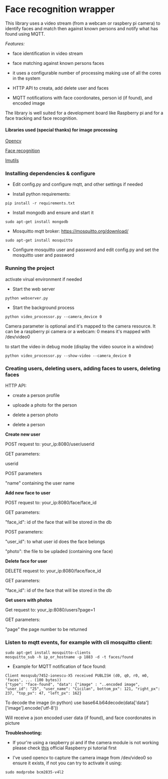 # Face recognition wrapper

This library  uses a video stream (from a webcam or raspbery pi camera) to identify faces and match then against 
known persons and notify what has found using MQTT.

*Features:*

- face identification in video stream

- face matching against known persons faces

- it uses a configurable number of processing making use of all the cores in the system 

- HTTP API to creata, add delete user and faces

- MQTT notifications with face coordonates, person id (if found), and encoded image


The library is well suited for a development board like Raspberry pi and for a face tracking and face recognition.

#### Libraries used (special thanks) for image processing

[Opencv](https://github.com/opencv)

[Face recognition](https://github.com/ageitgey/face_recognition)

[Imutils](https://github.com/jrosebr1/imutils)


### Installing dependencies & configure

* Edit config.py and configure mqtt, and other settings if needed

* Install python requirements:
````
pip install -r requirements.txt
````

* Install mongodb and ensure and start it
````
sudo apt-get install mongodb
````

* Mosquitto mqtt broker: https://mosquitto.org/download/

````
sudo apt-get install mosquitto
````

* Configure mosquitto user and password and edit config.py and set the mosquitto user and password

### Running the project
activate virual environment if needed

* Start the web server
````
python webserver.py 
````

* Start the background process

````
python video_processor.py --camera_device 0
````
Camera parameter is optional and it's mapped to the camera resource. It can be a raspberry pi camera or a webcam:
0 means it's mapped with /dev/video0

to start the video in debug mode (display the video source in a window)
````
python video_processor.py --show-video --camera_device 0
````

### Creating users, deleting users, adding faces to users, deleting faces

HTTP API:

- create a person profile

- uploade a photo for the person

- delete a person photo

- delete a person


**Create new user**

POST request to: your_ip:8080/user/userid

GET parameters:

userid

POST parameters

"name" containing the user name

**Add new face to user**

POST request to: your_ip:8080/face/face_id

GET parameters:

"face_id": id of the face that will be stored in the db

POST parameters:

"user_id": to what user id does the face belongs

"photo": the file to be upladed (containing one face)

**Delete face for user**

DELETE request to: your_ip:8080/face/face_id

GET parameters:

"face_id": id of the face that will be stored in the db

**Get users with photos**

Get request to: your_ip:8080/users?page=1

GET parameters:

"page" the page number to be returned

### Listen to mqtt events, for example with cli mosquitto client:

````
sudo apt-get install mosquitto-clients
mosquitto_sub -h ip_or_hostname -p 1883 -d -t faces/found
````

* Example for MQTT notification of face found:

````
Client mosqsub/7452-ionescu-X5 received PUBLISH (d0, q0, r0, m0, 'faces', ... (100 bytes))
{"type": "face-found", "data": {"image" : "..encoded image", "user_id": "25", "user_name": "Cicilan", bottom_px": 121, "right_px": 237, "top_px": 47, "left_px": 162}
````

To decode the image (in python) use base64.b64decode(data['data']['image'].encode('utf-8'))

Will receive a json encoded user data (if found), and face coordonates in picture


**Troubleshooting:**

* If your're using a raspberry pi and if the camera module is not working please check [this](https://thepihut.com/blogs/raspberry-pi-tutorials/16021420-how-to-install-use-the-raspberry-pi-camera) official Raspberry pi tutorial first

* I've used opencv to capture the camera image from /dev/video0 so ensure it exists, if not you can try to activate it using:

````
sudo modprobe bcm2835-v4l2
````